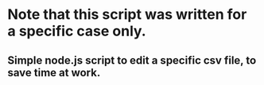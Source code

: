 

# Note that this script was written for a specific case only.

## Simple node.js script to edit a specific csv file, to save time at work.

